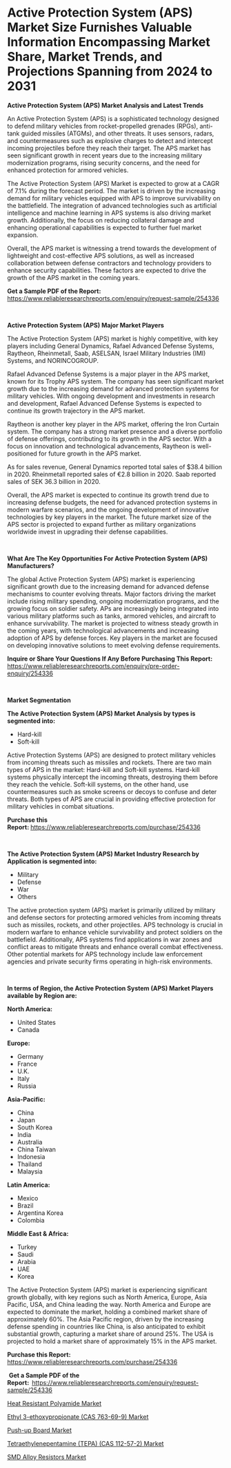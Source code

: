 <p><h1>Active Protection System (APS) Market Size Furnishes Valuable Information Encompassing Market Share, Market Trends, and Projections Spanning from 2024 to 2031</h1></p><p><strong>Active Protection System (APS) Market Analysis and Latest Trends</strong></p>
<p><p>An Active Protection System (APS) is a sophisticated technology designed to defend military vehicles from rocket-propelled grenades (RPGs), anti-tank guided missiles (ATGMs), and other threats. It uses sensors, radars, and countermeasures such as explosive charges to detect and intercept incoming projectiles before they reach their target. The APS market has seen significant growth in recent years due to the increasing military modernization programs, rising security concerns, and the need for enhanced protection for armored vehicles.</p><p>The Active Protection System (APS) Market is expected to grow at a CAGR of 7.1% during the forecast period. The market is driven by the increasing demand for military vehicles equipped with APS to improve survivability on the battlefield. The integration of advanced technologies such as artificial intelligence and machine learning in APS systems is also driving market growth. Additionally, the focus on reducing collateral damage and enhancing operational capabilities is expected to further fuel market expansion.</p><p>Overall, the APS market is witnessing a trend towards the development of lightweight and cost-effective APS solutions, as well as increased collaboration between defense contractors and technology providers to enhance security capabilities. These factors are expected to drive the growth of the APS market in the coming years.</p></p>
<p><strong>Get a Sample PDF of the Report:&nbsp;</strong> <a href="https://www.reliableresearchreports.com/enquiry/request-sample/254336">https://www.reliableresearchreports.com/enquiry/request-sample/254336</a></p>
<p>&nbsp;</p>
<p><strong>Active Protection System (APS) Major Market Players</strong></p>
<p><p>The Active Protection System (APS) market is highly competitive, with key players including General Dynamics, Rafael Advanced Defense Systems, Raytheon, Rheinmetall, Saab, ASELSAN, Israel Military Industries (IMI) Systems, and NORINCOGROUP.</p><p>Rafael Advanced Defense Systems is a major player in the APS market, known for its Trophy APS system. The company has seen significant market growth due to the increasing demand for advanced protection systems for military vehicles. With ongoing development and investments in research and development, Rafael Advanced Defense Systems is expected to continue its growth trajectory in the APS market.</p><p>Raytheon is another key player in the APS market, offering the Iron Curtain system. The company has a strong market presence and a diverse portfolio of defense offerings, contributing to its growth in the APS sector. With a focus on innovation and technological advancements, Raytheon is well-positioned for future growth in the APS market.</p><p>As for sales revenue, General Dynamics reported total sales of $38.4 billion in 2020. Rheinmetall reported sales of €2.8 billion in 2020. Saab reported sales of SEK 36.3 billion in 2020.</p><p>Overall, the APS market is expected to continue its growth trend due to increasing defense budgets, the need for advanced protection systems in modern warfare scenarios, and the ongoing development of innovative technologies by key players in the market. The future market size of the APS sector is projected to expand further as military organizations worldwide invest in upgrading their defense capabilities.</p></p>
<p>&nbsp;</p>
<p><strong>What Are The Key Opportunities For Active Protection System (APS) Manufacturers?</strong></p>
<p><p>The global Active Protection System (APS) market is experiencing significant growth due to the increasing demand for advanced defense mechanisms to counter evolving threats. Major factors driving the market include rising military spending, ongoing modernization programs, and the growing focus on soldier safety. APs are increasingly being integrated into various military platforms such as tanks, armored vehicles, and aircraft to enhance survivability. The market is projected to witness steady growth in the coming years, with technological advancements and increasing adoption of APS by defense forces. Key players in the market are focused on developing innovative solutions to meet evolving defense requirements.</p></p>
<p><strong>Inquire or Share Your Questions If Any Before Purchasing This Report:</strong> <a href="https://www.reliableresearchreports.com/enquiry/pre-order-enquiry/254336">https://www.reliableresearchreports.com/enquiry/pre-order-enquiry/254336</a></p>
<p>&nbsp;</p>
<p><strong>Market Segmentation</strong></p>
<p><strong>The Active Protection System (APS) Market Analysis by types is segmented into:</strong></p>
<p><ul><li>Hard-kill</li><li>Soft-kill</li></ul></p>
<p><p>Active Protection Systems (APS) are designed to protect military vehicles from incoming threats such as missiles and rockets. There are two main types of APS in the market: Hard-kill and Soft-kill systems. Hard-kill systems physically intercept the incoming threats, destroying them before they reach the vehicle. Soft-kill systems, on the other hand, use countermeasures such as smoke screens or decoys to confuse and deter threats. Both types of APS are crucial in providing effective protection for military vehicles in combat situations.</p></p>
<p><strong>Purchase this Report:&nbsp;</strong><a href="https://www.reliableresearchreports.com/purchase/254336">https://www.reliableresearchreports.com/purchase/254336</a></p>
<p>&nbsp;</p>
<p><strong>The Active Protection System (APS) Market Industry Research by Application is segmented into:</strong></p>
<p><ul><li>Military</li><li>Defense</li><li>War</li><li>Others</li></ul></p>
<p><p>The active protection system (APS) market is primarily utilized by military and defense sectors for protecting armored vehicles from incoming threats such as missiles, rockets, and other projectiles. APS technology is crucial in modern warfare to enhance vehicle survivability and protect soldiers on the battlefield. Additionally, APS systems find applications in war zones and conflict areas to mitigate threats and enhance overall combat effectiveness. Other potential markets for APS technology include law enforcement agencies and private security firms operating in high-risk environments.</p></p>
<p>&nbsp;</p>
<p><strong>In terms of Region, the Active Protection System (APS) Market Players available by Region are:</strong></p>
<p>
    <p> <strong> North America: </strong>
        <ul>
            <li>United States</li>
            <li>Canada</li>
        </ul>
        </p> 
    <p> <strong> Europe: </strong>
        <ul>
            <li>Germany</li>
            <li>France</li>
            <li>U.K.</li>
            <li>Italy</li>
            <li>Russia</li>
        </ul>
        </p> 
    <p> <strong> Asia-Pacific: </strong>
        <ul>
            <li>China</li>
            <li>Japan</li>
            <li>South Korea</li>
            <li>India</li>
            <li>Australia</li>
            <li>China Taiwan</li>
            <li>Indonesia</li>
            <li>Thailand</li>
            <li>Malaysia</li>
        </ul>
        </p> 
    <p> <strong> Latin America: </strong>
        <ul>
            <li>Mexico</li>
            <li>Brazil</li>
            <li>Argentina Korea</li>
            <li>Colombia</li>
        </ul>
        </p> 
    <p> <strong> Middle East & Africa: </strong>
        <ul>
            <li>Turkey</li>
            <li>Saudi</li>
            <li>Arabia</li>
            <li>UAE</li>
            <li>Korea</li>
        </ul>
    </p>
    </p>
<p><p>The Active Protection System (APS) market is experiencing significant growth globally, with key regions such as North America, Europe, Asia Pacific, USA, and China leading the way. North America and Europe are expected to dominate the market, holding a combined market share of approximately 60%. The Asia Pacific region, driven by the increasing defense spending in countries like China, is also anticipated to exhibit substantial growth, capturing a market share of around 25%. The USA is projected to hold a market share of approximately 15% in the APS market.</p></p>
<p><strong>Purchase this Report: </strong><a href="https://www.reliableresearchreports.com/purchase/254336">https://www.reliableresearchreports.com/purchase/254336</a></p>
<p>&nbsp;<strong>Get a Sample PDF of the Report:&nbsp;&nbsp;</strong><a href="https://www.reliableresearchreports.com/enquiry/request-sample/254336">https://www.reliableresearchreports.com/enquiry/request-sample/254336</a></p>
<p><strong></strong></p>
<p><p><a href="https://unruly-ladybug-44b.notion.site/Heat-Resistant-Polyamide-Market-Share-Market-New-Trends-Analysis-Report-By-Type-By-Application-B-96aedebf1382428d8e822dc9005d7c8c">Heat Resistant Polyamide Market</a></p><p><a href="https://cute-banjo-8ca.notion.site/Ethyl-3-ethoxypropionate-CAS-763-69-9-Market-Challenges-Opportunities-and-Growth-Drivers-and-Ma-86091ab0daeb4c5b90c82c53439ee6b8">Ethyl 3-ethoxypropionate (CAS 763-69-9) Market</a></p><p><a href="https://view.publitas.com/reportprime-1/push-up-board-market-size-focuses-on-market-dynamics-in-depth-analysis-and-future-projections-of-its-market-forecasted-for-period-from-2024-to-2031/">Push-up Board Market</a></p><p><a href="https://meowing-lemming-dd3.notion.site/Tetraethylenepentamine-TEPA-CAS-112-57-2-Market-Size-Share-Trends-Analysis-Report-By-Applicat-e2eaf471902d46da87031eee689577f8">Tetraethylenepentamine (TEPA) (CAS 112-57-2) Market</a></p><p><a href="https://view.publitas.com/reportprime-1/smd-alloy-resistors-market-size-share-trends-analysis-report-by-application-regional-outlook-competitive-strategies-and-segment-forecasts-2024-2031/">SMD Alloy Resistors Market</a></p></p>